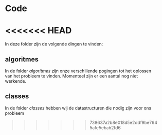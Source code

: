# Code
<<<<<<< HEAD
=======
In deze folder zijn de volgende dingen te vinden:
## algoritmes
In de folder *algoritmes* zijn onze verschillende pogingen tot het oplossen van het probleem te vinden. Momenteel zijn er een aantal nog niet werkende. 
## classes
In de folder *classes* hebben wij de datastructuren die nodig zijn voor ons probleem
>>>>>>> 738637a2b8e018d5e2ddf9be7645afe5ebab2fd6

